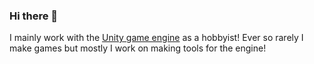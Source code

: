 ### Hi there 👋

I mainly work with the [Unity game engine](https://unity.com/) as a hobbyist! 
Ever so rarely I make games but mostly I work on making tools for the engine!
